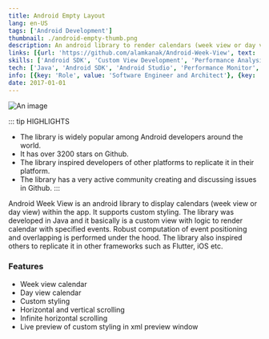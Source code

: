 ```yaml
---
title: Android Empty Layout
lang: en-US
tags: ['Android Development']
thumbnail: ./android-empty-thumb.png
description: An android library to render calendars (week view or day view).
links: [{url: 'https://github.com/alamkanak/Android-Week-View', text: 'View on Github', icon: ['fab', 'github']}]
skills: ['Android SDK', 'Custom View Development', 'Performance Analysis', 'UX Design', 'Calculus', 'Geometry']
tech: ['Java', 'Android SDK', 'Android Studio', 'Performance Monitor', 'Maven']
info: [{key: 'Role', value: 'Software Engineer and Architect'}, {key: 'Employment', value: 'Self employed'}]
date: 2017-01-01
---
```

![An image](/android-week-view.png)

::: tip HIGHLIGHTS
- The library is widely popular among Android developers around the world.
- It has over 3200 stars on Github.
- The library inspired developers of other platforms to replicate it in their platform.
- The library has a very active community creating and discussing issues in Github.
:::


Android Week View is an android library to display calendars (week view or day view) within the app. It supports custom styling. The library was developed in Java and it basically is a custom view with logic to render calendar with specified events. Robust computation of event positioning and overlapping is performed under the hood. The library also inspired others to replicate it in other frameworks such as Flutter, iOS etc.
### Features
- Week view calendar
- Day view calendar
- Custom styling
- Horizontal and vertical scrolling
- Infinite horizontal scrolling
- Live preview of custom styling in xml preview window